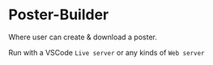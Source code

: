 # Poster-Builder
Where user can create & download a poster.

Run with a VSCode `Live server` or any kinds of `Web server`